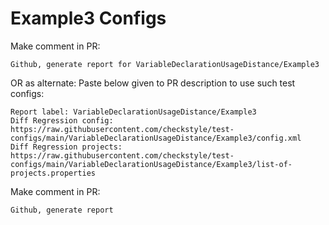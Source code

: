 # Example3 Configs
Make comment in PR:
```
Github, generate report for VariableDeclarationUsageDistance/Example3
```
OR as alternate:
Paste below given to PR description to use such test configs:
```
Report label: VariableDeclarationUsageDistance/Example3
Diff Regression config: https://raw.githubusercontent.com/checkstyle/test-configs/main/VariableDeclarationUsageDistance/Example3/config.xml
Diff Regression projects: https://raw.githubusercontent.com/checkstyle/test-configs/main/VariableDeclarationUsageDistance/Example3/list-of-projects.properties
```
Make comment in PR:
```
Github, generate report
```
